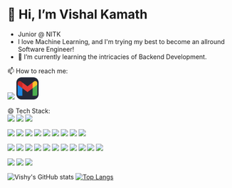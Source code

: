 # 👋 Hi, I’m Vishal Kamath
- Junior @ NITK
- I love Machine Learning, and I'm trying my best to become an allround Software Engineer!
- 💞️ I’m currently learning the intricacies of Backend Development.

📫 How to reach me: <br>
<a href="https://www.linkedin.com/in/vishy-kamath"><img src="https://github.com/onemarc/tech-icons/blob/main/icons/linkedin.svg" width="50"></a>
<a href="mailto:vishalkamath.221cs261@nitk.edu.in"><img src="https://github.com/tandpfun/skill-icons/blob/main/icons/Gmail-Dark.svg" width="50"></a>


  
😄 Tech Stack: <br>
<a href="#"><img src="https://github.com/onemarc/tech-icons/blob/main/icons/cpp-light.svg" width="50"></a>
<a href="#"><img src="https://github.com/onemarc/tech-icons/blob/main/icons/c-dark.svg" width="50"></a>
<a href="#"><img src="https://github.com/onemarc/tech-icons/blob/main/icons/python-dark.svg" width="50"></a>

<a href="#"><img src="https://github.com/onemarc/tech-icons/blob/main/icons/jupyter-dark.svg" width="50"></a>
<a href="#"><img src="https://github.com/onemarc/tech-icons/blob/main/icons/googlecolaboratory-dark.svg" width="50"></a>
<a href="#"><img src="https://github.com/onemarc/tech-icons/blob/main/icons/numpy-dark.svg" width="50"></a>
<a href="#"><img src="https://github.com/onemarc/tech-icons/blob/main/icons/pandas-dark.svg" width="50"></a>
<a href="#"><img src="https://github.com/onemarc/tech-icons/blob/main/icons/matplotlib-dark.svg" width="50"></a>
<a href="#"><img src="https://github.com/onemarc/tech-icons/blob/main/icons/seaborn-dark.svg" width="50"></a>
<a href="#"><img src="https://github.com/onemarc/tech-icons/blob/main/icons/tensorflow-dark.svg" width="50"></a>
<a href="#"><img src="https://github.com/onemarc/tech-icons/blob/main/icons/pytorch-dark.svg" width="50"></a>
<a href="#"><img src="https://github.com/onemarc/tech-icons/blob/main/icons/opencv-dark.svg" width="50"></a>

<a href="#"><img src="https://github.com/onemarc/tech-icons/blob/main/icons/git.svg" width="50"></a>
<a href="#"><img src="https://github.com/onemarc/tech-icons/blob/main/icons/github-dark.svg" width="50"></a>
<a href="#"><img src="https://github.com/onemarc/tech-icons/blob/main/icons/html.svg" width="50"></a>
<a href="#"><img src="https://github.com/onemarc/tech-icons/blob/main/icons/css.svg" width="50"></a>
<a href="#"><img src="https://github.com/onemarc/tech-icons/blob/main/icons/javascript.svg" width="50"></a>
<a href="#"><img src="https://github.com/onemarc/tech-icons/blob/main/icons/react-dark.svg" width="50"></a>
<a href="#"><img src="https://github.com/onemarc/tech-icons/blob/main/icons/tailwindcss-dark.svg" width="50"></a>
<a href="#"><img src="https://github.com/onemarc/tech-icons/blob/main/icons/bootstrap-dark.svg" width="50"></a>
<a href="#"><img src="https://github.com/onemarc/tech-icons/blob/main/icons/flask-dark.svg" width="50"></a>
<a href="#"><img src="https://github.com/onemarc/tech-icons/blob/main/icons/nextjs-dark.svg" width="50"></a>
<a href="#"><img src="https://github.com/onemarc/tech-icons/blob/main/icons/nodejs-dark.svg" width="50"></a>

<a href="#"><img src="https://github.com/onemarc/tech-icons/blob/main/icons/googlecp-dark.svg" width="50"></a>
<a href="#"><img src="https://github.com/onemarc/tech-icons/blob/main/icons/mysql-dark.svg" width="50"></a>
<a href="#"><img src="https://github.com/onemarc/tech-icons/blob/main/icons/superbase-dark.svg" width="50"></a>


![Vishy's GitHub stats](https://github-readme-stats.vercel.app/api?username=Vishy70&show_icons=true&theme=github_dark)
[![Top Langs](https://github-readme-stats.vercel.app/api/top-langs/?username=Vishy70&layout=donut&theme=github_dark)](https://github.com/anuraghazra/github-readme-stats)




<!---
Vishy70/Vishy70 is a ✨ special ✨ repository because its `README.md` (this file) appears on your GitHub profile.
You can click the Preview link to take a look at your changes.
--->

